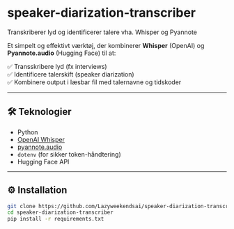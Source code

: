 # speaker-diarization-transcriber
Transkriberer lyd og identificerer talere vha. Whisper og Pyannote

Et simpelt og effektivt værktøj, der kombinerer **Whisper** (OpenAI) og **Pyannote.audio** (Hugging Face) til at:

✅ Transskribere lyd (fx interviews)  
✅ Identificere talerskift (speaker diarization)  
✅ Kombinere output i læsbar fil med talernavne og tidskoder

---

## 🛠 Teknologier

- Python
- [OpenAI Whisper](https://github.com/openai/whisper)
- [pyannote.audio](https://github.com/pyannote/pyannote-audio)
- `dotenv` (for sikker token-håndtering)
- Hugging Face API

---

## ⚙️ Installation

```bash
git clone https://github.com/Lazyweekendsai/speaker-diarization-transcriber.git
cd speaker-diarization-transcriber
pip install -r requirements.txt
